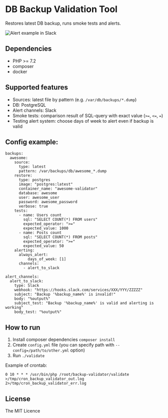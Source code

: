 # DB Backup Validation Tool

Restores latest DB backup, runs smoke tests and alerts.

![Alert example in Slack](http://s.getid.org/github/db-validator.png)

## Dependencies

* PHP >= 7.2
* composer
* docker

## Supported features

* Sources: latest file by pattern (e.g. `/var/db/backups/*.dump`)
* DB: PostgreSQL
* Alert channels: Slack
* Smoke tests: comparison result of SQL-query with exact value (`>=`, `<=`, `=`)
* Testing alert system: choose days of week to alert even if backup is valid

## Config example:
```
backups:
  awesome:
    source:
      type: latest
      pattern: /var/backups/db/awesome_*.dump
    restore:
      type: postgres
      image: "postgres:latest"
      container_name: "awesome-validator"
      database: awesome
      user: awesome_user
      password: awesome_password
      verbose: true
    tests:
      - name: Users count
        sql: "SELECT COUNT(*) FROM users"
        expected_operator: ">="
        expected_value: 1000
      - name: Posts count
        sql: "SELECT COUNT(*) FROM posts"
        expected_operator: ">="
        expected_value: 50
    alerting:
      always_alert:
          days_of_week: [1]
      channels:
        - alert_to_slack

alert_channels:
  alert_to_slack:
    type: Slack
    webhook: "https://hooks.slack.com/services/XXX/YYY/ZZZZZ"
    subject: "Backup '%backup_name%' is invalid!"
    body: "%output%"
    subject_test: "Backup '%backup_name%' is valid and alerting is working"
    body_test: "%output%"

```

## How to run

1. Install composer dependencies `composer install`
2. Create `config.yml` file (you can specify path with `--config=/path/to/other.yml` option)
3. Run `./validate`

Example of crontab:
```
0 10 * * * /usr/bin/php /root/backup-validator/validate >/tmp/cron_backup_validator_out.log 2>/tmp/cron_backup_validator_err.log
```

## License

The MIT Licence
